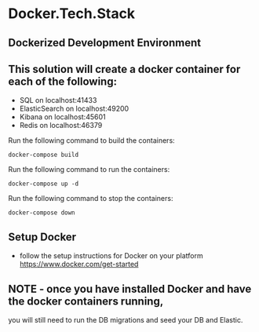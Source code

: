 # Docker.Tech.Stack
## Dockerized Development Environment 

## This solution will create a docker container for each of the following:
- SQL on localhost:41433
- ElasticSearch on localhost:49200
- Kibana on localhost:45601
- Redis on localhost:46379

Run the following command to build the containers:
```
docker-compose build
```

Run the following command to run the containers:
```
docker-compose up -d
```

Run the following command to stop the containers:
```
docker-compose down
```

## Setup Docker
- follow the setup instructions for Docker on your platform https://www.docker.com/get-started

## NOTE - once you have installed Docker and have the docker containers running, 
you will still need to run the DB migrations and seed your DB and Elastic.
